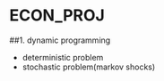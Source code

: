 # ECON_PROJ

##1. dynamic programming 

- deterministic problem  
- stochastic problem(markov shocks)

